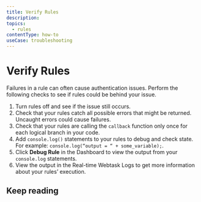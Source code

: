 ```yaml
---
title: Verify Rules
description: 
topics:
  - rules
contentType: how-to
useCase: troubleshooting
---
```


# Verify Rules

Failures in a rule can often cause authentication issues. Perform the following checks to see if rules could be behind your issue.

1. Turn rules off and see if the issue still occurs.
2. Check that your rules catch all possible errors that might be returned. Uncaught errors could cause failures.
3. Check that your rules are calling the `callback` function only once for each logical branch in your code.
4. Add `console.log()` statements to your rules to debug and check state. For example: `console.log(“output = “ + some_variable);`.
5. Click **Debug Rule** in the Dashboard to view the output from your `console.log` statements.
6. View the output in the Real-time Webtask Logs to get more information about your rules’ execution.

## Keep reading
